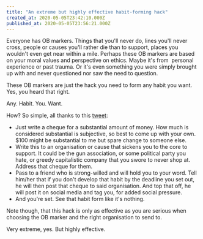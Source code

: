 ```yaml
---
title: "An extreme but highly effective habit-forming hack"
created_at: 2020-05-05T23:42:10.000Z
published_at: 2020-05-05T23:56:21.000Z
---
```

Everyone has OB markers. Things that you'll never do, lines you'll never cross, people or causes you'll rather die than to support, places you wouldn't even get near within a mile. Perhaps these OB markers are based on your moral values and perspective on ethics. Maybe it's from  personal experience or past trauma. Or it's even something you were simply brought up with and never questioned nor saw the need to question.

  

These OB markers are just the hack you need to form any habit you want. Yes, you heard that right. 

  

Any. Habit. You. Want.

  

How? So simple, all thanks to this [tweet](https://twitter.com/tkiramadden/status/1255516715502522370?s=21): 

  

*   Just write a cheque for a substantial amount of money. How much is considered substantial is subjective, so best to come up with your own. $100 might be substantial to me but spare change to someone else. 
*   Write this to an organisation or cause that sickens you to the core to support. It could be the gun association, or some political party you hate, or greedy capitalistic company that you swore to never shop at. Address that cheque for them.
*   Pass to a friend who is strong-willed and will hold you to your word. Tell him/her that if you don't develop that habit by the deadline you set out, he will then post that cheque to said organisation. And top that off, he will post it on social media and tag you, for added social pressure. 
*   And you're set. See that habit form like it's nothing.

  

Note though, that this hack is only as effective as you are serious when choosing the OB marker and the right organisation to send to. 

  

Very extreme, yes. But highly effective.
